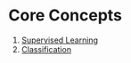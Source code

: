 # Core Concepts

1. [Supervised Learning](concepts/supervised_learning.ipynb)
2. [Classification](concepts/classification.ipynb)

